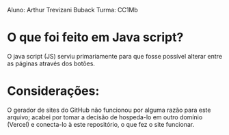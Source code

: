 
Aluno: Arthur Trevizani Buback
Turma: CC1Mb

# O que foi feito em Java script?
O java script (JS) serviu primariamente para que fosse possível alterar entre as páginas através dos botões.

# Considerações:
O gerador de sites do GitHub não funcionou por alguma razão para este arquivo; acabei por tomar a decisão de hospeda-lo em outro domínio (Vercel) e conecta-lo à este repositório, o que fez o site funcionar.
